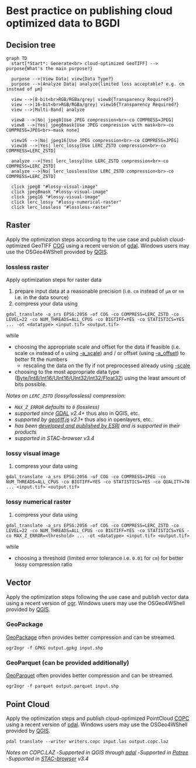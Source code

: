 # Best practice on publishing cloud optimized data to BGDI

## Decision tree
```mermaid
graph TD
  start[*Start*: Generate<br> cloud-optimized GeoTIFF] --> purpose{What's the main purpose?}

  purpose -->|View Data| view{Data Type?}
  purpose -->|Analyze Data| analyze{limited loss acceptable? e.g. cm instead of µm}

  view -->|8-bit<br>RGB/RGBa/grey| view8{Transparency Required?}
  view -->|16-bit<br>RGB/RGBa/grey| view16{Transparency Required?}
  view -->|Multi-Band| analyze

  view8 -->|No| jpeg8[Use JPEG compression<br>-co COMPRESS=JPEG]
  view8 -->|Yes| jpeg8mask[Use JPEG compression with mask<br>-co COMPRESS=JPEG<br>-mask none]

  view16 -->|No| jpeg16[Use JPEG compression<br>-co COMPRESS=JPEG]
  view16 -->|Yes| lerc_lossy[Use LERC_ZSTD compression<br>-co COMPRESS=LERC_ZSTD]

  analyze -->|Yes| lerc_lossy[Use LERC_ZSTD compression<br>-co COMPRESS=LERC_ZSTD]
  analyze -->|No| lerc_lossless[Use LERC_ZSTD compression<br>-co COMPRESS=LERC_ZSTD]

  click jpeg8 "#lossy-visual-image"
  click jpeg8mask "#lossy-visual-image"
  click jpeg16 "#lossy-visual-image"
  click lerc_lossy "#lossy-numerical-raster"
  click lerc_lossless "#lossless-raster"
```


## Raster
Apply the optimization steps according to the use case and publish cloud-optimized GeoTIFF [COG](https://cogeo.org) using a recent version of [gdal](https://gdal.org). Windows users may use the OSGeo4WShell provided by [QGIS](https://qgis.org).

### lossless raster

Apply optimization steps for raster data
1. prepare input data at a reasonable precision (i.e. `cm` instead of `µm` or `nm` i.e. in the data source)
2. compress your data using
```
gdal_translate -a_srs EPSG:2056 -of COG -co COMPRESS=LERC_ZSTD -co LEVEL=22 -co NUM_THREADS=ALL_CPUS -co BIGTIFF=YES -co STATISTICS=YES ... -ot <datatype> <input.tif> <output.tif>
```
while
- choosing the appropriate scale and offset for the data if feasible (i.e. scale `cm` instead of `m` using [-a_scale](https://gdal.org/en/stable/programs/gdal_translate.html#cmdoption-gdal_translate-a_scale)) and / or offset (using [-a_offset](https://gdal.org/en/stable/programs/gdal_translate.html#cmdoption-gdal_translate-a_offset)) to better fit the numbers
  - rescaling the data on the fly if not preprocessed already using [-scale](https://gdal.org/en/stable/programs/gdal_translate.html#cmdoption-gdal_translate-scale)
- choosing to the most appropriate data type ([Byte/Int8/Int16/UInt16/UInt32/Int32/Float32](https://gdal.org/en/stable/programs/gdal_translate.html#cmdoption-gdal_translate-ot)) using the least amount of bits possible.

_Notes on `LERC_ZSTD` (lossy/lossless) compression:_
- _`MAX_Z_ERROR` defaults to `0` (lossless)_
- _supported since [GDAL](https://gdal.org) v2.4+_ thus also in QGIS, etc.
- _supported by [geotiff.js](https://geotiffjs.github.io/) v2.1+_ thus also in openlayers, etc.
- _has been [developed and published by ESRI](https://github.com/esri/lerc/) and is supported in their products_
- _supported in STAC-browser v3.4_

### lossy visual image

1. compress your data using
```
gdal_translate -a_srs EPSG:2056 -of COG -co COMPRESS=JPEG -co NUM_THREADS=ALL_CPUS -co BIGTIFF=YES -co STATISTICS=YES -co QUALITY=70 ... <input.tif> <output.tif>
```

### lossy numerical raster

1. compress your data using
```
gdal_translate -a_srs EPSG:2056 -of COG -co COMPRESS=LERC_ZSTD -co LEVEL=22 -co NUM_THREADS=ALL_CPUS -co BIGTIFF=YES -co STATISTICS=YES -co MAX_Z_ERROR=<threshold> ... -ot <datatype> <input.tif> <output.tif>
```
while
- choosing a threshold (limited error tolerance i.e. `0.01` for `cm`) for better lossy compression ratio


## Vector
Apply the optimization steps following the use case and publish vector data using a recent version of [ogr](https://gdal.org). Windows users may use the OSGeo4WShell provided by [QGIS](https://qgis.org).

### GeoPackage
[GeoPackage](https://www.geopackage.org) often provides better compression and can be streamed.

```
ogr2ogr -f GPKG output.gpkg input.shp
```


### GeoParquet (can be provided additionally)
[GeoParquet](https://geoparquet.org) often provides better compression and can be streamed.

```
ogr2ogr -f parquet output.parquet input.shp
```


## Point Cloud
Apply the optimization steps and publish cloud-optimized PointCloud [COPC](https://copc.io) using a recent version of [pdal](https://pdal.io). Windows users may use the OSGeo4WShell provided by [QGIS](https://qgis.org).

```
pdal translate --writer writers.copc input.las output.copc.laz
```

_Notes on COPC.LAZ_
-_Supported in QGIS through [pdal](https://pdal.io)_
-_Supported in [Potree](https://potree.org)_
-_Supported in [STAC-browser](https://radiantearth.github.io/stac-browser/) v3.4_
